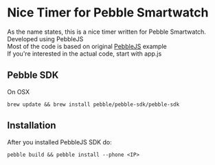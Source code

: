 # Nice Timer for Pebble Smartwatch
As the name states, this is a nice timer written for Pebble Smartwatch.<br />
Developed using PebbleJS <br />
Most of the code is based on original <a href = 'https://github.com/pebble/pebblejs'>PebbleJS</a> example <br />
If you're interested in the actual code, start with app.js


## Pebble SDK
On OSX
```
brew update && brew install pebble/pebble-sdk/pebble-sdk
```


## Installation
After you installed PebbleJS SDK do:

```
pebble build && pebble install --phone <IP>
```

